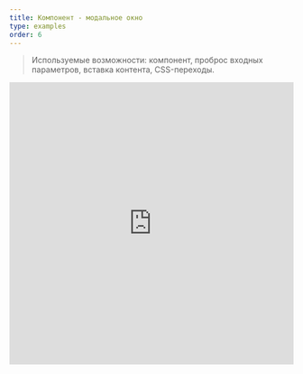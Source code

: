 ```yaml
---
title: Компонент - модальное окно
type: examples
order: 6
---
```


> Используемые возможности: компонент, проброс входных параметров, вставка контента, CSS-переходы.

<iframe width="100%" height="500" src="https://jsfiddle.net/yyx990803/mwLbw11k/embedded/result,html,js,css" allowfullscreen="allowfullscreen" frameborder="0"></iframe>
